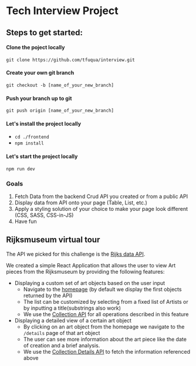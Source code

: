 # Tech Interview Project

## Steps to get started:

#### Clone the poject locally
`git clone https://github.com/tfuqua/interview.git`

#### Create your own git branch
`git checkout -b [name_of_your_new_branch]`

#### Push your branch up to git
`git push origin [name_of_your_new_branch]`

#### Let's install the project locally
- `cd ./frontend`
- `npm install`

#### Let's start the project locally
`npm run dev`

### Goals
1. Fetch Data from the backend Crud API you created or from a public API
2. Display data from API onto your page (Table, List, etc.)
3. Apply a styling solution of your choice to make your page look different (CSS, SASS, CSS-in-JS)
4. Have fun


## Rijksmuseum virtual tour

The API we picked for this challenge is the [Rijks data API](https://data.rijksmuseum.nl/object-metadata/api).

We created a simple React Application that allows the user to view Art pieces from the Rijksmuseum by providing the following features:

- Displaying a custom set of art objects based on the user input
  - Navigate to the [homepage](http://localhost:5173/) (by default we display the first objects returned by the API)
  - The list can be customized by selecting from a fixed list of Artists or by inputting a title(substrings also work)
  - We use the [Collection API](https://data.rijksmuseum.nl/object-metadata/api/#collection-api) for all operations described in this feature
- Displaying a detailed view of a certain art object
  - By clicking on an art object from the homepage we navigate to the `/details` page of that art object
  - The user can see more information about the art piece like the date of creation and a brief analysis.
  - We use the [Collection Details API](https://data.rijksmuseum.nl/object-metadata/api/#collection-details-api) to fetch the information referenced above

